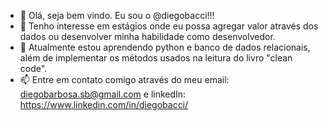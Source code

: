 - 👋 Olá, seja bem vindo. Eu sou o @diegobacci!!!
- 👀 Tenho interesse em estágios onde eu possa agregar valor através dos dados ou desenvolver minha habilidade como desenvolvedor.
- 🌱 Atualmente estou aprendendo python e banco de dados relacionais, além de implementar os métodos usados na leitura do livro "clean code".
- 📫 Entre em contato comigo através do meu email: diegobarbosa.sb@gmail.com e linkedIn: https://www.linkedin.com/in/diegobacci/

<!---
diegobacci/diegobacci is a ✨ special ✨ repository because its `README.md` (this file) appears on your GitHub profile.
You can click the Preview link to take a look at your changes.
--->
